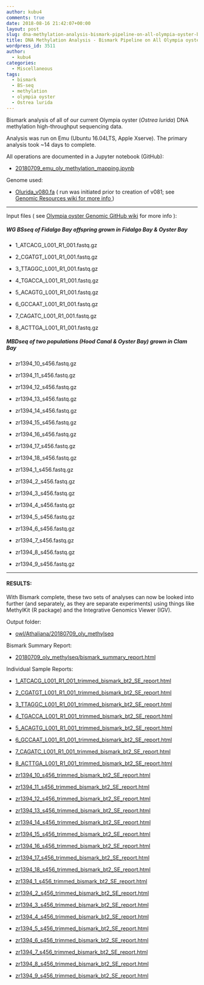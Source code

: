 ```yaml
---
author: kubu4
comments: true
date: 2018-08-16 21:42:07+00:00
layout: post
slug: dna-methylation-analysis-bismark-pipeline-on-all-olympia-oyster-bsseq-datasets
title: DNA Methylation Analysis - Bismark Pipeline on All Olympia oyster BSseq Datasets
wordpress_id: 3511
author:
  - kubu4
categories:
  - Miscellaneous
tags:
  - bismark
  - BS-seq
  - methylation
  - olympia oyster
  - Ostrea lurida
---
```


Bismark analysis of all of our current Olympia oyster (_Ostrea lurida_) DNA methylation high-throughput sequencing data.

Analysis was run on Emu (Ubuntu 16.04LTS, Apple Xserve). The primary analysis took ~14 days to complete.

All operations are documented in a Jupyter notebook (GitHub):





  * [20180709_emu_oly_methylation_mapping.ipynb](https://github.com/RobertsLab/code/blob/master/notebooks/sam/20180709_emu_oly_methylation_mapping.ipynb)



Genome used:



  * [Olurida_v080.fa](https://owl.fish.washington.edu/halfshell/genomic-databank/Olurida_v080.fa) ( run was initiated prior to creation of v081; see [Genomic Resources wiki for more info ](https://github.com/RobertsLab/resources/wiki/Genomic-Resources#ostrea-lurida))





* * *



Input files ( see [Olympia oyster Genomic GitHub wiki](https://github.com/RobertsLab/project-olympia.oyster-genomic/wiki) for more info ):



##### WG BSseq of Fidalgo Bay offspring grown in Fidalgo Bay & Oyster Bay







  * 1_ATCACG_L001_R1_001.fastq.gz



  * 2_CGATGT_L001_R1_001.fastq.gz



  * 3_TTAGGC_L001_R1_001.fastq.gz



  * 4_TGACCA_L001_R1_001.fastq.gz



  * 5_ACAGTG_L001_R1_001.fastq.gz



  * 6_GCCAAT_L001_R1_001.fastq.gz



  * 7_CAGATC_L001_R1_001.fastq.gz



  * 8_ACTTGA_L001_R1_001.fastq.gz






##### MBDseq of two populations (Hood Canal & Oyster Bay) grown in Clam Bay







  * zr1394_10_s456.fastq.gz



  * zr1394_11_s456.fastq.gz



  * zr1394_12_s456.fastq.gz



  * zr1394_13_s456.fastq.gz



  * zr1394_14_s456.fastq.gz



  * zr1394_15_s456.fastq.gz



  * zr1394_16_s456.fastq.gz



  * zr1394_17_s456.fastq.gz



  * zr1394_18_s456.fastq.gz



  * zr1394_1_s456.fastq.gz



  * zr1394_2_s456.fastq.gz



  * zr1394_3_s456.fastq.gz



  * zr1394_4_s456.fastq.gz



  * zr1394_5_s456.fastq.gz



  * zr1394_6_s456.fastq.gz



  * zr1394_7_s456.fastq.gz



  * zr1394_8_s456.fastq.gz



  * zr1394_9_s456.fastq.gz






* * *





#### RESULTS:





With Bismark complete, these two sets of analyses can now be looked into further (and separately, as they are separate experiments) using things like MethylKit (R package) and 
the Integrative Genomics Viewer (IGV).

Output folder:





  * [owl/Athaliana/20180709_oly_methylseq](https://owl.fish.washington.edu/Athaliana/20180709_oly_methylseq/)



Bismark Summary Report:



  * [20180709_oly_methylseq/bismark_summary_report.html](https://owl.fish.washington.edu/Athaliana/20180709_oly_methylseq/bismark_summary_report.html)



Individual Sample Reports:



  * [1_ATCACG_L001_R1_001_trimmed_bismark_bt2_SE_report.html](https://owl.fish.washington.edu/Athaliana/20180709_oly_methylseq/1_ATCACG_L001_R1_001_trimmed_bismark_bt2_SE_report.html)



  * [2_CGATGT_L001_R1_001_trimmed_bismark_bt2_SE_report.html](https://owl.fish.washington.edu/Athaliana/20180709_oly_methylseq/2_CGATGT_L001_R1_001_trimmed_bismark_bt2_SE_report.html)



  * [3_TTAGGC_L001_R1_001_trimmed_bismark_bt2_SE_report.html](https://owl.fish.washington.edu/Athaliana/20180709_oly_methylseq/3_TTAGGC_L001_R1_001_trimmed_bismark_bt2_SE_report.html)



  * [4_TGACCA_L001_R1_001_trimmed_bismark_bt2_SE_report.html](https://owl.fish.washington.edu/Athaliana/20180709_oly_methylseq/4_TGACCA_L001_R1_001_trimmed_bismark_bt2_SE_report.html)



  * [5_ACAGTG_L001_R1_001_trimmed_bismark_bt2_SE_report.html](https://owl.fish.washington.edu/Athaliana/20180709_oly_methylseq/5_ACAGTG_L001_R1_001_trimmed_bismark_bt2_SE_report.html)



  * [6_GCCAAT_L001_R1_001_trimmed_bismark_bt2_SE_report.html](https://owl.fish.washington.edu/Athaliana/20180709_oly_methylseq/6_GCCAAT_L001_R1_001_trimmed_bismark_bt2_SE_report.html)



  * [7_CAGATC_L001_R1_001_trimmed_bismark_bt2_SE_report.html](https://owl.fish.washington.edu/Athaliana/20180709_oly_methylseq/7_CAGATC_L001_R1_001_trimmed_bismark_bt2_SE_report.html)



  * [8_ACTTGA_L001_R1_001_trimmed_bismark_bt2_SE_report.html](https://owl.fish.washington.edu/Athaliana/20180709_oly_methylseq/8_ACTTGA_L001_R1_001_trimmed_bismark_bt2_SE_report.html)



  * [zr1394_10_s456_trimmed_bismark_bt2_SE_report.html](https://owl.fish.washington.edu/Athaliana/20180709_oly_methylseq/zr1394_10_s456_trimmed_bismark_bt2_SE_report.html)



  * [zr1394_11_s456_trimmed_bismark_bt2_SE_report.html](https://owl.fish.washington.edu/Athaliana/20180709_oly_methylseq/zr1394_11_s456_trimmed_bismark_bt2_SE_report.html)



  * [zr1394_12_s456_trimmed_bismark_bt2_SE_report.html](https://owl.fish.washington.edu/Athaliana/20180709_oly_methylseq/zr1394_12_s456_trimmed_bismark_bt2_SE_report.html)



  * [zr1394_13_s456_trimmed_bismark_bt2_SE_report.html](https://owl.fish.washington.edu/Athaliana/20180709_oly_methylseq/zr1394_13_s456_trimmed_bismark_bt2_SE_report.html)



  * [zr1394_14_s456_trimmed_bismark_bt2_SE_report.html](https://owl.fish.washington.edu/Athaliana/20180709_oly_methylseq/zr1394_14_s456_trimmed_bismark_bt2_SE_report.html)



  * [zr1394_15_s456_trimmed_bismark_bt2_SE_report.html](https://owl.fish.washington.edu/Athaliana/20180709_oly_methylseq/zr1394_15_s456_trimmed_bismark_bt2_SE_report.html)



  * [zr1394_16_s456_trimmed_bismark_bt2_SE_report.html](https://owl.fish.washington.edu/Athaliana/20180709_oly_methylseq/zr1394_16_s456_trimmed_bismark_bt2_SE_report.html)



  * [zr1394_17_s456_trimmed_bismark_bt2_SE_report.html](https://owl.fish.washington.edu/Athaliana/20180709_oly_methylseq/zr1394_17_s456_trimmed_bismark_bt2_SE_report.html)



  * [zr1394_18_s456_trimmed_bismark_bt2_SE_report.html](https://owl.fish.washington.edu/Athaliana/20180709_oly_methylseq/zr1394_18_s456_trimmed_bismark_bt2_SE_report.html)



  * [zr1394_1_s456_trimmed_bismark_bt2_SE_report.html](https://owl.fish.washington.edu/Athaliana/20180709_oly_methylseq/zr1394_1_s456_trimmed_bismark_bt2_SE_report.html)



  * [zr1394_2_s456_trimmed_bismark_bt2_SE_report.html](https://owl.fish.washington.edu/Athaliana/20180709_oly_methylseq/zr1394_2_s456_trimmed_bismark_bt2_SE_report.html)



  * [zr1394_3_s456_trimmed_bismark_bt2_SE_report.html](https://owl.fish.washington.edu/Athaliana/20180709_oly_methylseq/zr1394_3_s456_trimmed_bismark_bt2_SE_report.html)



  * [zr1394_4_s456_trimmed_bismark_bt2_SE_report.html](https://owl.fish.washington.edu/Athaliana/20180709_oly_methylseq/zr1394_4_s456_trimmed_bismark_bt2_SE_report.html)



  * [zr1394_5_s456_trimmed_bismark_bt2_SE_report.html](https://owl.fish.washington.edu/Athaliana/20180709_oly_methylseq/zr1394_5_s456_trimmed_bismark_bt2_SE_report.html)



  * [zr1394_6_s456_trimmed_bismark_bt2_SE_report.html](https://owl.fish.washington.edu/Athaliana/20180709_oly_methylseq/zr1394_6_s456_trimmed_bismark_bt2_SE_report.html)



  * [zr1394_7_s456_trimmed_bismark_bt2_SE_report.html](https://owl.fish.washington.edu/Athaliana/20180709_oly_methylseq/zr1394_7_s456_trimmed_bismark_bt2_SE_report.html)



  * [zr1394_8_s456_trimmed_bismark_bt2_SE_report.html](https://owl.fish.washington.edu/Athaliana/20180709_oly_methylseq/zr1394_8_s456_trimmed_bismark_bt2_SE_report.html)



  * [zr1394_9_s456_trimmed_bismark_bt2_SE_report.html](https://owl.fish.washington.edu/Athaliana/20180709_oly_methylseq/zr1394_9_s456_trimmed_bismark_bt2_SE_report.html)



